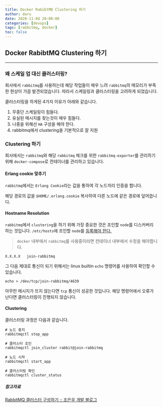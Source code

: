 ```yaml
---
title: Docker RabibtMQ Clustering 하기
author: daru
date: 2020-11-04 20:00:00
categories: [devops]
tags: [rabbitmq, docker]
toc: false
---
```


## Docker RabibtMQ Clustering 하기
---

### 왜 스케일 업 대신 클러스터링?
회사에서 `rabbitmq`를 사용하는데 해당 작업들이 매우 느려 `rabbitmq`의 메모리가 부족한
현상이 가끔 발견되었습니다. 따라서 스케일링과 클러스터링을 고려하게 되었습니다.

클러스터링을 하게된 4가지 이유가 아래와 같습니다.
1. 무중단 스케일링이 힘들다.
2. 유실된 메시지를 찾는것이 매우 힘들다.
3. 나중을 위해선 `HA` 구성을 해야 한다.
4. rabbitmq에서 clustering을 기본적으로 잘 지원


### Clustering 하기
회사에서는 `rabbitmq`와 해당 `rabbitmq` 체크를 위한 `rabbitmq-exporter`를 관리하기 위해 `docker-compose`로 컨테이너를 관리하고 있습니다.


#### Erlang cookie 맞추기
`rabbitmq`에서는 `Erlang Cookie`라는 값을 통하여 각 노드끼리 인증을 합니다.

해당 경로의 값을 `$HOME/.erlang.cookie` 복사하여 다른 노드에 같은 경로에 덮어씁니다.



#### Hostname Resolution
`rabbitmq`에서 `clustering`을 하기 위해 가장 중요한 것은 조인할 `node`를 디스커버리 하는 것입니다.
`/etc/hosts`에 조인할 `node`를 [등록해야 한다.](https://www.rabbitmq.com/clustering.html#hostname-resolution-requirement)

> `docker` 내부에서 `rabbitmq`를 사용중이라면 컨테이너 내부에서 수정을 해야합니다.

```
X.X.X.X   join-rabbitmq
```


그 다음 제대로 통신이 되기 위해서는 linux builtin `echo` 명령어를 사용하여 확인할 수 있습니다.

```shell
echo > /dev/tcp/join-rabbitmq/4639
```

아무런 메시지가 뜨지 않는다면 `tcp` 통신이 성공한 것입니다.
해당 명령어에서 오류가 난다면 클러스터링이 진행되지 않습니다.

#### Clustering
클러스터링 과정은 다음과 같습니다.
```shell
# 노드 중지
rabbitmqctl stop_app

# 클러스터 조인
rabbitmqctl join_cluster rabbit@join-rabbitmq

# 노드 시작
rabbitmqctl start_app

# 클러스터링 확인
rabbitmqctl cluster_status
```

##### 참고자료
[RabbitMQ 클러스터 구성하기 :: 조은우 개발 블로그](https://jonnung.dev/rabbitmq/2019/08/08/rabbitmq-cluster/)
